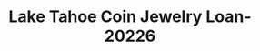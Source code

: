 ---
f_zip-code: 96150
f_state-code: CA
title: Lake Tahoe Coin Jewelry Loan-20226
f_phone: 530-541-4653
f_city-only: South Lake Tahoe
f_address: 3452 Lake Tahoe Blvd South Lake Tahoe
f_location-unique-id: '20226'
slug: lake-tahoe-coin-jewelry-loan-20226
updated-on: '2024-05-30T13:46:58.046Z'
created-on: '2024-05-30T13:36:59.803Z'
published-on: '2024-05-30T13:54:32.469Z'
f_city-state: cms/city/south-lake-tahoe-ca.md
f_company: cms/company/lake-tahoe-coin-jewelry-loan.md
f_state: cms/state/california.md
layout: '[payday-loan].html'
tags: payday-loan
---